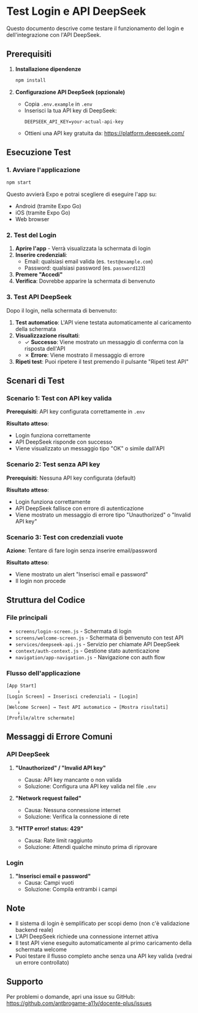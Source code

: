 # Test Login e API DeepSeek

Questo documento descrive come testare il funzionamento del login e dell'integrazione con l'API DeepSeek.

## Prerequisiti

1. **Installazione dipendenze**
   ```bash
   npm install
   ```

2. **Configurazione API DeepSeek (opzionale)**
   - Copia `.env.example` in `.env`
   - Inserisci la tua API key di DeepSeek:
     ```
     DEEPSEEK_API_KEY=your-actual-api-key
     ```
   - Ottieni una API key gratuita da: https://platform.deepseek.com/

## Esecuzione Test

### 1. Avviare l'applicazione

```bash
npm start
```

Questo avvierà Expo e potrai scegliere di eseguire l'app su:
- Android (tramite Expo Go)
- iOS (tramite Expo Go)
- Web browser

### 2. Test del Login

1. **Aprire l'app** - Verrà visualizzata la schermata di login
2. **Inserire credenziali**:
   - Email: qualsiasi email valida (es. `test@example.com`)
   - Password: qualsiasi password (es. `password123`)
3. **Premere "Accedi"**
4. **Verifica**: Dovrebbe apparire la schermata di benvenuto

### 3. Test API DeepSeek

Dopo il login, nella schermata di benvenuto:

1. **Test automatico**: L'API viene testata automaticamente al caricamento della schermata
2. **Visualizzazione risultati**:
   - ✓ **Successo**: Viene mostrato un messaggio di conferma con la risposta dell'API
   - ✗ **Errore**: Viene mostrato il messaggio di errore
3. **Ripeti test**: Puoi ripetere il test premendo il pulsante "Ripeti test API"

## Scenari di Test

### Scenario 1: Test con API key valida

**Prerequisiti**: API key configurata correttamente in `.env`

**Risultato atteso**:
- Login funziona correttamente
- API DeepSeek risponde con successo
- Viene visualizzato un messaggio tipo "OK" o simile dall'API

### Scenario 2: Test senza API key

**Prerequisiti**: Nessuna API key configurata (default)

**Risultato atteso**:
- Login funziona correttamente
- API DeepSeek fallisce con errore di autenticazione
- Viene mostrato un messaggio di errore tipo "Unauthorized" o "Invalid API key"

### Scenario 3: Test con credenziali vuote

**Azione**: Tentare di fare login senza inserire email/password

**Risultato atteso**:
- Viene mostrato un alert "Inserisci email e password"
- Il login non procede

## Struttura del Codice

### File principali

- `screens/login-screen.js` - Schermata di login
- `screens/welcome-screen.js` - Schermata di benvenuto con test API
- `services/deepseek-api.js` - Servizio per chiamate API DeepSeek
- `context/auth-context.js` - Gestione stato autenticazione
- `navigation/app-navigation.js` - Navigazione con auth flow

### Flusso dell'applicazione

```
[App Start]
    ↓
[Login Screen] → Inserisci credenziali → [Login]
    ↓
[Welcome Screen] → Test API automatico → [Mostra risultati]
    ↓
[Profile/altre schermate]
```

## Messaggi di Errore Comuni

### API DeepSeek

1. **"Unauthorized" / "Invalid API key"**
   - Causa: API key mancante o non valida
   - Soluzione: Configura una API key valida nel file `.env`

2. **"Network request failed"**
   - Causa: Nessuna connessione internet
   - Soluzione: Verifica la connessione di rete

3. **"HTTP error! status: 429"**
   - Causa: Rate limit raggiunto
   - Soluzione: Attendi qualche minuto prima di riprovare

### Login

1. **"Inserisci email e password"**
   - Causa: Campi vuoti
   - Soluzione: Compila entrambi i campi

## Note

- Il sistema di login è semplificato per scopi demo (non c'è validazione backend reale)
- L'API DeepSeek richiede una connessione internet attiva
- Il test API viene eseguito automaticamente al primo caricamento della schermata welcome
- Puoi testare il flusso completo anche senza una API key valida (vedrai un errore controllato)

## Supporto

Per problemi o domande, apri una issue su GitHub:
https://github.com/antbrogame-a11y/docente-plus/issues
